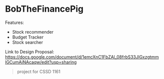 # BobTheFinancePig
Features:
- Stock recommender
- Budget Tracker
- Stock searcher

Link to Design Proposal: https://docs.google.com/document/d/1emcXnC1FbZAl_08frbS33JlGxzgtmmlGCumAiNAcaqw/edit?usp=sharing 


> project for CSSD 1161 
